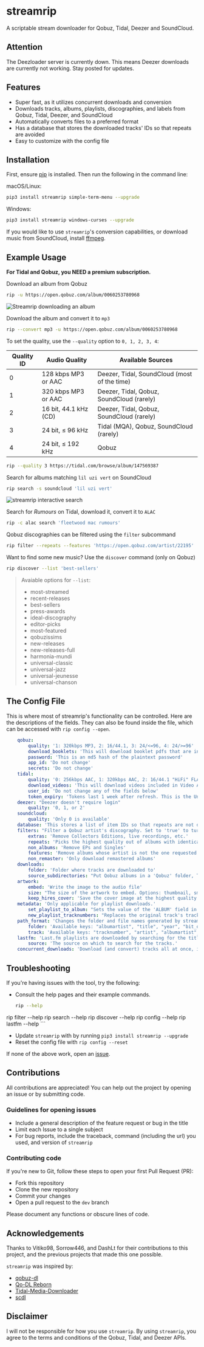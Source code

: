 # streamrip

A scriptable stream downloader for Qobuz, Tidal, Deezer and SoundCloud.

## Attention

The Deezloader server is currently down. This means Deezer downloads are currently not working.
Stay posted for updates.

## Features

- Super fast, as it utilizes concurrent downloads and conversion
- Downloads tracks, albums, playlists, discographies, and labels from Qobuz, Tidal, Deezer, and SoundCloud
- Automatically converts files to a preferred format
- Has a database that stores the downloaded tracks' IDs so that repeats are avoided
- Easy to customize with the config file

## Installation

First, ensure [pip](https://pip.pypa.io/en/stable/installing/) is installed. Then run the following in the command line:



macOS/Linux:

```bash
pip3 install streamrip simple-term-menu --upgrade
```

Windows:

```bash
pip3 install streamrip windows-curses --upgrade
```



If you would like to use `streamrip`'s conversion capabilities, or download music from SoundCloud, install [ffmpeg](https://ffmpeg.org/download.html).

## Example Usage

**For Tidal and Qobuz, you NEED a premium subscription.**

Download an album from Qobuz

```bash
rip -u https://open.qobuz.com/album/0060253780968
```

![Streamrip downloading an album](https://github.com/nathom/streamrip/blob/main/demo/download_url.png?raw=true)

Download the album and convert it to `mp3`

```bash
rip --convert mp3 -u https://open.qobuz.com/album/0060253780968
```



To set the quality, use the `--quality` option to `0, 1, 2, 3, 4`:

| Quality ID | Audio Quality         | Available Sources                            |
| ---------- | --------------------- | -------------------------------------------- |
| 0          | 128 kbps MP3 or AAC   | Deezer, Tidal, SoundCloud (most of the time) |
| 1          | 320 kbps MP3 or AAC   | Deezer, Tidal, Qobuz, SoundCloud (rarely)    |
| 2          | 16 bit, 44.1 kHz (CD) | Deezer, Tidal, Qobuz, SoundCloud (rarely)    |
| 3          | 24 bit, ≤ 96 kHz      | Tidal (MQA), Qobuz, SoundCloud (rarely)      |
| 4          | 24 bit, ≤ 192 kHz     | Qobuz                                        |





```bash
rip --quality 3 https://tidal.com/browse/album/147569387
```

Search for albums matching `lil uzi vert` on SoundCloud

```bash
rip search -s soundcloud 'lil uzi vert'
```

![streamrip interactive search](https://github.com/nathom/streamrip/blob/main/demo/interactive_search.png?raw=true)

Search for *Rumours* on Tidal, download it, convert it to `ALAC`

```bash
rip -c alac search 'fleetwood mac rumours'
```

Qobuz discographies can be filtered using the `filter` subcommand

```bash
rip filter --repeats --features 'https://open.qobuz.com/artist/22195'
```



Want to find some new music? Use the `discover` command (only on Qobuz)

```bash
rip discover --list 'best-sellers'
```

> Avaiable options for `--list`:
>
> - most-streamed
> - recent-releases
> - best-sellers
> - press-awards
> - ideal-discography
> - editor-picks
> - most-featured
> - qobuzissims
> - new-releases
> - new-releases-full
> - harmonia-mundi
> - universal-classic
> - universal-jazz
> - universal-jeunesse
> - universal-chanson

## The Config File

This is where most of streamrip's functionality can be controlled. Here are
the descriptions of the fields. They can also be found inside the file, which
can be accessed with `rip config --open`.

```yaml
    qobuz:
        quality: '1: 320kbps MP3, 2: 16/44.1, 3: 24/<=96, 4: 24/>=96'
        download_booklets: 'This will download booklet pdfs that are included with some albums'
        password: 'This is an md5 hash of the plaintext password'
        app_id: 'Do not change'
        secrets: 'Do not change'
    tidal:
        quality: '0: 256kbps AAC, 1: 320kbps AAC, 2: 16/44.1 "HiFi" FLAC, 3: 24/44.1 "MQA" FLAC'
        download_videos: 'This will download videos included in Video Albums.'
        user_id: 'Do not change any of the fields below'
        token_expiry: 'Tokens last 1 week after refresh. This is the Unix timestamp of the expiration time.'
    deezer: "Deezer doesn't require login"
        quality: '0, 1, or 2'
    soundcloud:
        quality: 'Only 0 is available'
    database: 'This stores a list of item IDs so that repeats are not downloaded.'
    filters: "Filter a Qobuz artist's discography. Set to 'true' to turn on a filter."
        extras: 'Remove Collectors Editions, live recordings, etc.'
        repeats: 'Picks the highest quality out of albums with identical titles.'
        non_albums: 'Remove EPs and Singles'
        features: 'Remove albums whose artist is not the one requested'
        non_remaster: 'Only download remastered albums'
    downloads:
        folder: 'Folder where tracks are downloaded to'
        source_subdirectories: "Put Qobuz albums in a 'Qobuz' folder, Tidal albums in 'Tidal' etc."
    artwork:
        embed: 'Write the image to the audio file'
        size: "The size of the artwork to embed. Options: thumbnail, small, large, original. 'original' images can be up to 30MB, and may fail embedding. Using 'large' is recommended."
        keep_hires_cover: 'Save the cover image at the highest quality as a seperate jpg file'
    metadata: 'Only applicable for playlist downloads.'
        set_playlist_to_album: "Sets the value of the 'ALBUM' field in the metadata to the playlist's name. This is useful if your music library software organizes tracks based on album name."
        new_playlist_tracknumbers: "Replaces the original track's tracknumber with it's position in the playlist"
    path_format: 'Changes the folder and file names generated by streamrip.'
        folder: 'Available keys: "albumartist", "title", "year", "bit_depth", "sampling_rate", and "container"'
        track: 'Available keys: "tracknumber", "artist", "albumartist", "composer", and "title"'
    lastfm: 'Last.fm playlists are downloaded by searching for the titles of the tracks'
        source: 'The source on which to search for the tracks.'
    concurrent_downloads: 'Download (and convert) tracks all at once, instead of sequentially. If you are converting the tracks, and/or have fast internet, this will substantially improve processing speed.'

```



## Troubleshooting

If you're having issues with the tool, try the following:

- Consult the help pages and their example commands.
    ```bash
    rip --help
rip filter --help
    rip search --help
rip discover --help
    rip config --help
rip lastfm --help
    ```
- Update `streamrip` with by running `pip3 install streamrip --upgrade`
- Reset the config file with `rip config --reset`

If none of the above work, open an [issue](#guidelines-for-opening-issues).


## Contributions

All contributions are appreciated! You can help out the project by opening an issue
or by submitting code.

### Guidelines for opening issues

- Include a general description of the feature request or bug in the title
- Limit each Issue to a single subject
- For bug reports, include the traceback, command (including the url) you used,
and version of `streamrip`

### Contributing code

If you're new to Git, follow these steps to open your first Pull Request (PR):

- Fork this repository
- Clone the new repository
- Commit your changes
- Open a pull request to the `dev` branch

Please document any functions or obscure lines of code.


## Acknowledgements

Thanks to Vitiko98, Sorrow446, and DashLt for their contributions to this project, and the previous projects that made this one possible.



`streamrip` was inspired by:

- [qobuz-dl](https://github.com/vitiko98/qobuz-dl)
- [Qo-DL Reborn](https://github.com/badumbass/Qo-DL-Reborn)
- [Tidal-Media-Downloader](https://github.com/yaronzz/Tidal-Media-Downloader)
- [scdl](https://github.com/flyingrub/scdl)



## Disclaimer


I will not be responsible for how you use `streamrip`. By using `streamrip`, you agree to the terms and conditions of the Qobuz, Tidal, and Deezer APIs.
